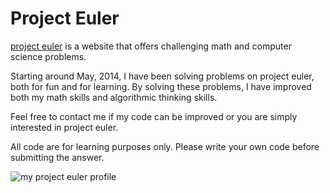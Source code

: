 # Project Euler

[project euler](projecteuler.net) is a website that offers challenging math and computer science problems. 

Starting around May, 2014, I have been solving problems on project euler, both for fun and for learning. By solving these problems, I have improved both my math skills and algorithmic thinking skills.

Feel free to contact me if my code can be improved or you are simply interested in project euler.

All code are for learning purposes only. Please write your own code before submitting the answer.

![my project euler profile](https://projecteuler.net/profile/yangxinyu.png)
